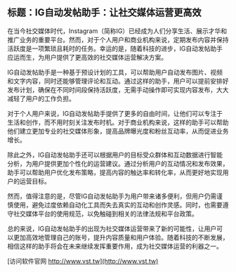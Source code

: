 ## **标题：IG自动发帖助手：让社交媒体运营更高效**

在当今社交媒体时代，Instagram（简称IG）已经成为人们分享生活、展示才华和推广业务的重要平台。然而，对于个人用户和商业机构来说，定期发布内容并保持活跃度是一项繁琐且耗时的任务。幸运的是，随着科技的进步，IG自动发帖助手应运而生，为用户提供了更高效的社交媒体运营解决方案。

IG自动发帖助手是一种基于预设计划的工具，可以帮助用户自动发布图片、视频和文字内容，同时还能够管理评论和互动。通过这样的助手，用户可以提前安排好发布计划，确保在不同时间段保持活跃度，无需手动操作即可实现内容发布，大大减轻了用户的工作负担。

对于个人用户来说，IG自动发帖助手提供了更多的自由时间，让他们可以专注于生活和创作，而不用时刻关注发布时机。对于商业机构来说，这样的助手可以帮助他们建立更加专业的社交媒体形象，提高品牌曝光度和粉丝互动率，从而促进业务增长。

除此之外，IG自动发帖助手还可以根据用户的目标受众群体和互动数据进行智能分析，为用户提供更加个性化的运营建议。通过分析用户的互动情况和发布效果，助手可以帮助用户优化发布策略，提高内容的触达率和转化率，从而更好地实现用户的运营目标。

然而，值得注意的是，尽管IG自动发帖助手为用户带来诸多便利，但用户仍需谨慎使用，避免过度依赖自动化工具而失去真实的互动和创作灵感。同时，也需要遵守社交媒体平台的使用规范，以免触碰到相关的法律法规和平台政策。

总的来说，IG自动发帖助手的出现为社交媒体运营带来了新的可能性，让用户可以更加高效地管理自己的账号，提升内容质量和用户体验。随着科技的不断发展，相信这样的助手将会在未来继续发挥重要作用，成为社交媒体运营的利器之一。


[访问软件官网 http://www.vst.tw](http://www.vst.tw)
